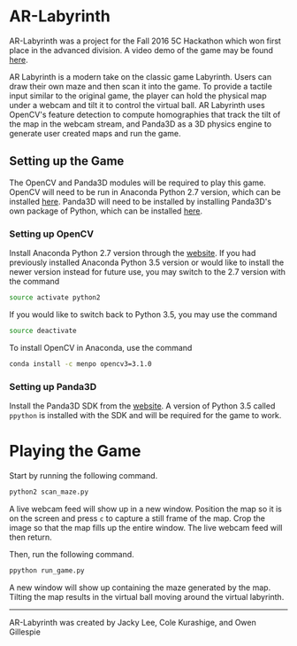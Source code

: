 # AR-Labyrinth

AR-Labyrinth was a project for the Fall 2016 5C Hackathon which won first place in the advanced division. A video demo of the game may be found [here](https://youtu.be/P58ffI9cnCg).

AR Labyrinth is a modern take on the classic game Labyrinth. Users can draw their own maze and then scan it into the game. To provide a tactile input similar to the original game, the player can hold the physical map under a webcam and tilt it to control the virtual ball. AR Labyrinth uses OpenCV's feature detection to compute homographies that track the tilt of the map in the webcam stream, and Panda3D as a 3D physics engine to generate user created maps and run the game.

## Setting up the Game

The OpenCV and Panda3D modules will be required to play this game. OpenCV will need to be run in Anaconda Python 2.7 version, which can be installed [here](https://www.continuum.io/downloads). Panda3D will need to be installed by installing Panda3D's own package of Python, which can be installed [here](https://www.panda3d.org/download.php).

### Setting up OpenCV

Install Anaconda Python 2.7 version through the [website](https://www.continuum.io/downloads). If you had previously installed Anaconda Python 3.5 version or would like to install the newer version instead for future use, you may switch to the 2.7 version with the command

```bash
source activate python2
```

If you would like to switch back to Python 3.5, you may use the command

```bash
source deactivate
```

To install OpenCV in Anaconda, use the command

```bash
conda install -c menpo opencv3=3.1.0
```

### Setting up Panda3D

Install the Panda3D SDK from the [website](https://www.panda3d.org/download.php). A version of Python 3.5 called `ppython` is installed with the SDK and will be required for the game to work.

# Playing the Game

Start by running the following command.

```bash
python2 scan_maze.py
```

A live webcam feed will show up in a new window. Position the map so it is on the screen and press `c` to capture a still frame of the map. Crop the image so that the map fills up the entire window. The live webcam feed will then return.

Then, run the following command.

```bash
ppython run_game.py
```

A new window will show up containing the maze generated by the map. Tilting the map results in the virtual ball moving around the virtual labyrinth.

***

AR-Labyrinth was created by Jacky Lee, Cole Kurashige, and Owen Gillespie

